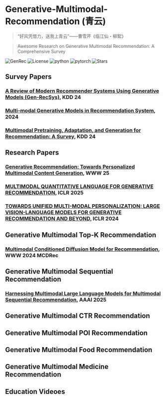 # Generative-Multimodal-Recommendation (青云)
> “好风凭借力，送我上青云”——曹雪芹《临江仙・柳絮》

> Awesome Research on Generative Multimodal Recommendation: A Comprehensive Survey
> 
![GenRec](https://img.shields.io/badge/Survey-GenMMRec-orange) ![License](https://img.shields.io/badge/License-MIT-B39DDB) ![python](https://img.shields.io/badge/python-3.8+-blue) ![pytorch](https://img.shields.io/badge/pytorch-2.0-FFA000) ![Stars](https://img.shields.io/github/stars/orangeheyue/Generative-Multimodal-Recommendation?style=social)


## Survey Papers
### [A Review of Modern Recommender Systems Using Generative Models (Gen-RecSys)](https://dl.acm.org/doi/pdf/10.1145/3637528.3671474), KDD 24

### [Multi-modal Generative Models in Recommendation System](https://arxiv.org/pdf/2409.10993), 2024

### [Multimodal Pretraining, Adaptation, and Generation for Recommendation: A Survey](https://arxiv.org/pdf/2404.00621), KDD 24




## Research Papers
### [Generative Recommendation: Towards Personalized Multimodal Content Generation](https://dl.acm.org/doi/pdf/10.1145/3701716.3717529), WWW 25
### [MULTIMODAL QUANTITATIVE LANGUAGE FOR GENERATIVE RECOMMENDATION](https://arxiv.org/pdf/2504.05314?), ICLR 2025
### [TOWARDS UNIFIED MULTI-MODAL PERSONALIZATION: LARGE VISION-LANGUAGE MODELS FOR GENERATIVE RECOMMENDATION AND BEYOND](https://arxiv.org/pdf/2403.10667?), ICLR 2024

## Generative Multimodal Top-K Recommendation
### [Multimodal Conditioned Diffusion Model for Recommendation](), WWW 2024  MCDRec

## Generative Multimodal Sequential Recommendation
### [Harnessing Multimodal Large Language Models for Multimodal Sequential Recommendation](file:///C:/Users/ai/Downloads/33426-Article%20Text-37494-1-2-20250410%20(6).pdf), AAAI 2025

## Generative Multimodal CTR Recommendation


## Generative Multimodal POI Recommendation 


## Generative Multimodal Food Recommendation


## Generative Multimodal Medicine Recommendation


## Education Videoes
